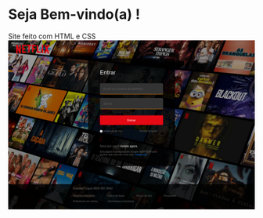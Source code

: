 # Seja Bem-vindo(a) !
Site feito com HTML e CSS
<img src="./Screenshot%202022-11-13%20at%2018-49-21%20Netflix.png" alt="Imagem do Site">

